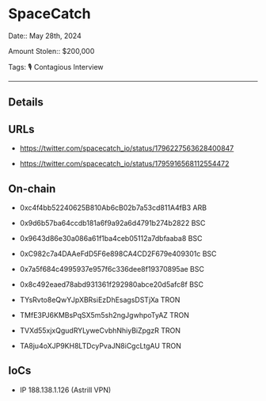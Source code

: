 # SpaceCatch 

Date:: May 28th, 2024

Amount Stolen:: $200,000

Tags: 🎙️ Contagious Interview

---

## Details



## URLs

- https://twitter.com/spacecatch_io/status/1796227563628400847

- https://twitter.com/spacecatch_io/status/1795916568112554472




## On-chain

- 0xc4f4bb52240625B810Ab6cB02b7a53cd811A4fB3  ARB

- 0x9d6b57ba64ccdb181a6f9a92a6d4791b274b2822  BSC

- 0x9643d86e30a086a61f1ba4ceb05112a7dbfaaba8  BSC

- 0xC982c7a4DAAeFdD5F6e898CA4CD2F679e409301c  BSC

- 0x7a5f684c4995937e957f6c336dee8f19370895ae  BSC

- 0x8c492eaed78abd931361f292980abce20d5afc8f  BSC

- TYsRvto8eQwYJpXBRsiEzDhEsagsDSTjXa  TRON

- TMfE3PJ6KMBsPqSX5m5sh2ngJgwhpoTyAZ  TRON

- TVXd55xjxQgudRYLyweCvbhNhiyBiZpgzR  TRON

- TA8ju4oXJP9KH8LTDcyPvaJN8iCgcLtgAU TRON





## IoCs

- IP 188.138.1.126 (Astrill VPN)
